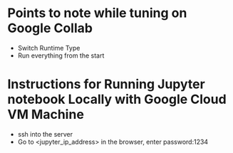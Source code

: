 # Points to note while tuning on Google Collab

- Switch Runtime Type
- Run everything from the start

# Instructions for Running Jupyter notebook Locally with Google Cloud VM Machine

- ssh into the server
- Go to <jupyter_ip_address> in the browser, enter password:1234
